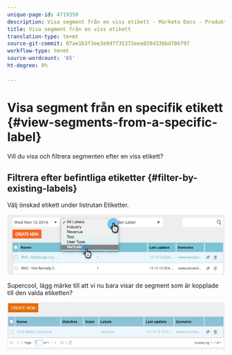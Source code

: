 ```yaml
---
unique-page-id: 4719350
description: Visa segment från en viss etikett - Marketo Docs - Produktdokumentation
title: Visa segment från en viss etikett
translation-type: tm+mt
source-git-commit: 07ae1b3f3ee3e9d7f35373eea039d336bd786f97
workflow-type: tm+mt
source-wordcount: '65'
ht-degree: 0%

---
```



# Visa segment från en specifik etikett {#view-segments-from-a-specific-label}

Vill du visa och filtrera segmenten efter en viss etikett?

## Filtrera efter befintliga etiketter {#filter-by-existing-labels}

Välj önskad etikett under listrutan Etiketter.

![](assets/image2014-11-26-13-3a44-3a23.png)

Supercool, lägg märke till att vi nu bara visar de segment som är kopplade till den valda etiketten?

![](assets/image2015-10-14-16-3a31-3a52.png)
